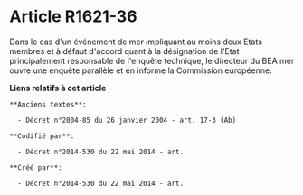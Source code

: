 # Article R1621-36

Dans le cas d'un événement de mer impliquant au moins deux Etats membres et à défaut d'accord quant à la désignation de
l'Etat principalement responsable de l'enquête technique, le directeur du BEA mer ouvre une enquête parallèle et en informe
la Commission européenne.

**Liens relatifs à cet article**

	**Anciens textes**:

	  - Décret n°2004-85 du 26 janvier 2004 - art. 17-3 (Ab)

	**Codifié par**:

	  - Décret n°2014-530 du 22 mai 2014 - art.

	**Créé par**:

	  - Décret n°2014-530 du 22 mai 2014 - art.
